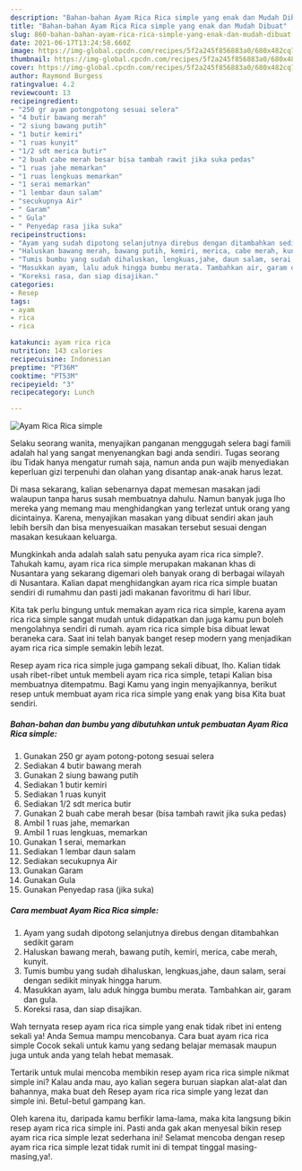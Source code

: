 ```yaml
---
description: "Bahan-bahan Ayam Rica Rica simple yang enak dan Mudah Dibuat"
title: "Bahan-bahan Ayam Rica Rica simple yang enak dan Mudah Dibuat"
slug: 860-bahan-bahan-ayam-rica-rica-simple-yang-enak-dan-mudah-dibuat
date: 2021-06-17T13:24:58.660Z
image: https://img-global.cpcdn.com/recipes/5f2a245f856883a0/680x482cq70/ayam-rica-rica-simple-foto-resep-utama.jpg
thumbnail: https://img-global.cpcdn.com/recipes/5f2a245f856883a0/680x482cq70/ayam-rica-rica-simple-foto-resep-utama.jpg
cover: https://img-global.cpcdn.com/recipes/5f2a245f856883a0/680x482cq70/ayam-rica-rica-simple-foto-resep-utama.jpg
author: Raymond Burgess
ratingvalue: 4.2
reviewcount: 13
recipeingredient:
- "250 gr ayam potongpotong sesuai selera"
- "4 butir bawang merah"
- "2 siung bawang putih"
- "1 butir kemiri"
- "1 ruas kunyit"
- "1/2 sdt merica butir"
- "2 buah cabe merah besar bisa tambah rawit jika suka pedas"
- "1 ruas jahe memarkan"
- "1 ruas lengkuas memarkan"
- "1 serai memarkan"
- "1 lembar daun salam"
- "secukupnya Air"
- " Garam"
- " Gula"
- " Penyedap rasa jika suka"
recipeinstructions:
- "Ayam yang sudah dipotong selanjutnya direbus dengan ditambahkan sedikit garam"
- "Haluskan bawang merah, bawang putih, kemiri, merica, cabe merah, kunyit."
- "Tumis bumbu yang sudah dihaluskan, lengkuas,jahe, daun salam, serai dengan sedikit minyak hingga harum."
- "Masukkan ayam, lalu aduk hingga bumbu merata. Tambahkan air, garam dan gula."
- "Koreksi rasa, dan siap disajikan."
categories:
- Resep
tags:
- ayam
- rica
- rica

katakunci: ayam rica rica 
nutrition: 143 calories
recipecuisine: Indonesian
preptime: "PT36M"
cooktime: "PT53M"
recipeyield: "3"
recipecategory: Lunch

---
```



![Ayam Rica Rica simple](https://img-global.cpcdn.com/recipes/5f2a245f856883a0/680x482cq70/ayam-rica-rica-simple-foto-resep-utama.jpg)

Selaku seorang wanita, menyajikan panganan menggugah selera bagi famili adalah hal yang sangat menyenangkan bagi anda sendiri. Tugas seorang ibu Tidak hanya mengatur rumah saja, namun anda pun wajib menyediakan keperluan gizi terpenuhi dan olahan yang disantap anak-anak harus lezat.

Di masa  sekarang, kalian sebenarnya dapat memesan masakan jadi walaupun tanpa harus susah membuatnya dahulu. Namun banyak juga lho mereka yang memang mau menghidangkan yang terlezat untuk orang yang dicintainya. Karena, menyajikan masakan yang dibuat sendiri akan jauh lebih bersih dan bisa menyesuaikan masakan tersebut sesuai dengan masakan kesukaan keluarga. 



Mungkinkah anda adalah salah satu penyuka ayam rica rica simple?. Tahukah kamu, ayam rica rica simple merupakan makanan khas di Nusantara yang sekarang digemari oleh banyak orang di berbagai wilayah di Nusantara. Kalian dapat menghidangkan ayam rica rica simple buatan sendiri di rumahmu dan pasti jadi makanan favoritmu di hari libur.

Kita tak perlu bingung untuk memakan ayam rica rica simple, karena ayam rica rica simple sangat mudah untuk didapatkan dan juga kamu pun boleh mengolahnya sendiri di rumah. ayam rica rica simple bisa dibuat lewat beraneka cara. Saat ini telah banyak banget resep modern yang menjadikan ayam rica rica simple semakin lebih lezat.

Resep ayam rica rica simple juga gampang sekali dibuat, lho. Kalian tidak usah ribet-ribet untuk membeli ayam rica rica simple, tetapi Kalian bisa membuatnya ditempatmu. Bagi Kamu yang ingin menyajikannya, berikut resep untuk membuat ayam rica rica simple yang enak yang bisa Kita buat sendiri.

<!--inarticleads1-->

##### Bahan-bahan dan bumbu yang dibutuhkan untuk pembuatan Ayam Rica Rica simple:

1. Gunakan 250 gr ayam potong-potong sesuai selera
1. Sediakan 4 butir bawang merah
1. Gunakan 2 siung bawang putih
1. Sediakan 1 butir kemiri
1. Sediakan 1 ruas kunyit
1. Sediakan 1/2 sdt merica butir
1. Gunakan 2 buah cabe merah besar (bisa tambah rawit jika suka pedas)
1. Ambil 1 ruas jahe, memarkan
1. Ambil 1 ruas lengkuas, memarkan
1. Gunakan 1 serai, memarkan
1. Sediakan 1 lembar daun salam
1. Sediakan secukupnya Air
1. Gunakan  Garam
1. Gunakan  Gula
1. Gunakan  Penyedap rasa (jika suka)




<!--inarticleads2-->

##### Cara membuat Ayam Rica Rica simple:

1. Ayam yang sudah dipotong selanjutnya direbus dengan ditambahkan sedikit garam
1. Haluskan bawang merah, bawang putih, kemiri, merica, cabe merah, kunyit.
1. Tumis bumbu yang sudah dihaluskan, lengkuas,jahe, daun salam, serai dengan sedikit minyak hingga harum.
1. Masukkan ayam, lalu aduk hingga bumbu merata. Tambahkan air, garam dan gula.
1. Koreksi rasa, dan siap disajikan.




Wah ternyata resep ayam rica rica simple yang enak tidak ribet ini enteng sekali ya! Anda Semua mampu mencobanya. Cara buat ayam rica rica simple Cocok sekali untuk kamu yang sedang belajar memasak maupun juga untuk anda yang telah hebat memasak.

Tertarik untuk mulai mencoba membikin resep ayam rica rica simple nikmat simple ini? Kalau anda mau, ayo kalian segera buruan siapkan alat-alat dan bahannya, maka buat deh Resep ayam rica rica simple yang lezat dan simple ini. Betul-betul gampang kan. 

Oleh karena itu, daripada kamu berfikir lama-lama, maka kita langsung bikin resep ayam rica rica simple ini. Pasti anda gak akan menyesal bikin resep ayam rica rica simple lezat sederhana ini! Selamat mencoba dengan resep ayam rica rica simple lezat tidak rumit ini di tempat tinggal masing-masing,ya!.

